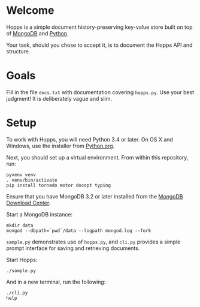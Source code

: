 Welcome
=======

Hopps is a simple document history-preserving key-value store built on
top of [MongoDB](https://www.mongodb.com) and
[Python](https://www.python.org).

Your task, should you chose to accept it, is to document the Hopps API
and structure.

Goals
=====

Fill in the file ``docs.txt`` with documentation covering ``hopps.py``.
Use your best judgment! It is deliberately vague and slim.

Setup
=====

To work with Hopps, you will need Python 3.4 or later. On OS X and
Windows, use the installer from
[Python.org](https://www.python.org/downloads/).

Next, you should set up a virtual environment. From within this
repository, run:

    pyvenv venv
    . venv/bin/activate
    pip install tornado motor docopt typing

Ensure that you have MongoDB 3.2 or later installed from the
[MongoDB Download Center](https://www.mongodb.com/download-center).

Start a MongoDB instance:

    mkdir data
    mongod --dbpath=`pwd`/data --logpath mongod.log --fork

``sample.py`` demonstrates use of ``hopps.py``, and ``cli.py`` provides
a simple prompt interface for saving and retrieving documents.

Start Hopps:

    ./sample.py

And in a new terminal, run the following:

    ./cli.py
    help
